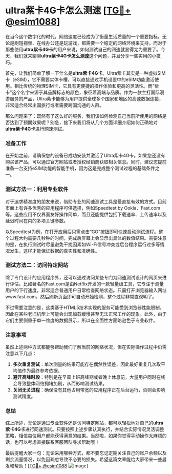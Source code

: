 # ultra紫卡4G卡怎么测速 [[TG💪+ @esim1088](https://t.me/s/esim1088)]

在当今这个数字化的时代，网络速度已经成为了衡量生活质量的一个重要指标。无论是刷短视频、在线办公还是玩游戏，都需要一个稳定的网络环境来支持。而对于那些使用**ultra紫卡4G卡**的用户来说，如何测试自己的网速就显得尤为重要了。今天，我们就来聊聊**ultra紫卡4G卡怎么测速**这个问题，并且分享一些实用的小技巧。

首先，让我们简单了解一下什么是**ultra紫卡4G卡**。Ultra紫卡其实是一种虚拟SIM卡（eSIM），它不需要实体卡槽，可以直接通过手机设置中的eSIM功能激活使用。相比传统的物理SIM卡，它具有更便捷的操作体验和更高的灵活性。而“紫卡”这个名字来源于其品牌标志的颜色，象征着高端与品质。作为一款主打国际漫游服务的产品，Ultra紫卡能够为用户提供全球多个国家和地区的高速数据连接，非常适合经常出国旅行或者需要跨国沟通的人群。

那么问题来了：既然有了这么好的服务，我们该如何检测自己当前所使用的网络是否达到了预期效果呢？别急，接下来我们将从几个方面详细介绍如何正确地对**ultra紫卡4G卡**进行网速测试。

### 准备工作

在开始之前，请确保您的设备已成功安装并激活了Ultra紫卡4G卡。如果您还没有购买该产品，可以通过官方网站或者授权经销商获取相关信息。同时，建议您提前准备一台支持eSIM功能的智能手机，因为这是完成整个测试过程的基础条件之一。

### 测试方法一：利用专业软件

对于追求精准度的朋友来说，借助专业的网速测试工具是最直接有效的方式。目前市面上有许多优秀的应用程序可供选择，例如Speedtest by Ookla、Fast.com等。这些应用不仅界面友好操作简单，而且还能提供包括下载速率、上传速率以及延迟时间在内的多项关键参数。

以Speedtest为例，在打开应用后只需点击“GO”按钮即可快速启动测试流程。整个过程大约需要几秒钟的时间，完成后屏幕上会显示出具体的数值结果。需要注意的是，在执行测试时尽量避免干扰因素如Wi-Fi信号冲突或后台程序运行过多等情况发生，这样才能保证数据的真实性和准确性。

### 测试方法二：访问特定网站

除了专门设计的应用程序外，还可以通过访问某些专门为网速测试设计的网页来进行评估。比如著名的Fast.com是由Netflix开发的一款轻量级工具，它专注于测量用户的下行速度，非常适合普通用户日常检查网络状态。只需打开浏览器输入网址www.fast.com，然后刷新页面即可自动开始检测，整个过程非常直观明了。

不过需要注意的是，这类基于HTML5技术实现的服务可能受到浏览器性能限制，因此在某些老旧机型上可能会出现加载缓慢甚至无法正常工作的现象。此外，由于它们主要侧重于单一维度的数据展示，所以在全面性方面略逊色于专业软件。

### 注意事项

虽然上述两种方式都能够帮助我们了解当前的网络状况，但在实际操作过程中仍需注意以下几点：

1. **多次重复测试**：单次测量的结果可能存在偶然性误差，因此最好重复几次取平均值作为最终参考依据。
2. **避开高峰时段**：特别是在早晨上班高峰期或者晚上休息前，大量用户同时在线会导致整体网络拥堵加剧，从而影响测试结果。
3. **关闭无关进程**：确保没有其他占用带宽的应用程序正在后台运行，否则会影响测试精度。

### 总结

综上所述，无论是通过专业软件还是访问特定网站，都可以轻松地对自己的**ultra紫卡4G卡**进行网速测试。只要按照上述步骤认真执行，并结合实际情况灵活调整策略，相信每位用户都能获得满意的结果。当然啦，如果你觉得手动操作太麻烦的话，也可以考虑直接联系客服团队寻求帮助哦！

最后提醒大家一句：无论采用哪种方式，都不要忘记定期关注自己的账户余额以及剩余流量情况，以免因疏忽导致不必要的损失。希望这篇文章能给大家带来一些启发和帮助！[[TG💪+ @esim1088](https://t.me/s/esim1088) ![Image](https://i.postimg.cc/4NQfJmqS/Snipaste-2025-05-13-00-14-12.png)]